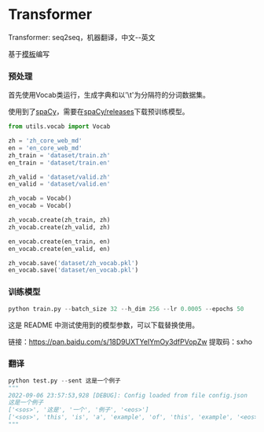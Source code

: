 # Transformer

Transformer: seq2seq，机器翻译，中文--英文

基于[模板](https://github.com/DevilExileSu/pytorch-template)编写


### 预处理
首先使用Vocab类运行，生成字典和以'\t'为分隔符的分词数据集。

使用到了[spaCy](https://github.com/explosion/spaCy)，需要在[spaCy/releases](https://github.com/explosion/spaCy/releases)下载预训练模型。
```python
from utils.vocab import Vocab

zh = 'zh_core_web_md'
en = 'en_core_web_md'
zh_train = 'dataset/train.zh'
en_train = 'dataset/train.en'

zh_valid = 'dataset/valid.zh'
en_valid = 'dataset/valid.en'

zh_vocab = Vocab()
en_vocab = Vocab()

zh_vocab.create(zh_train, zh)
zh_vocab.create(zh_valid, zh)

en_vocab.create(en_train, en)
en_vocab.create(en_valid, en)

zh_vocab.save('dataset/zh_vocab.pkl')
en_vocab.save('dataset/en_vocab.pkl')
```

### 训练模型
```python 
python train.py --batch_size 32 --h_dim 256 --lr 0.0005 --epochs 50
```

这是 README 中测试使用到的模型参数，可以下载替换使用。

链接：https://pan.baidu.com/s/18D9UXTYeIYmOy3dfPVopZw 
提取码：sxho

### 翻译
```python 
python test.py --sent 这是一个例子
"""
2022-09-06 23:57:53,928 [DEBUG]: Config loaded from file config.json
这是一个例子
['<sos>', '这是', '一个', '例子', '<eos>']
['<sos>', 'this', 'is', 'a', 'example', 'of', 'this', 'example', '<eos>']
"""
```
